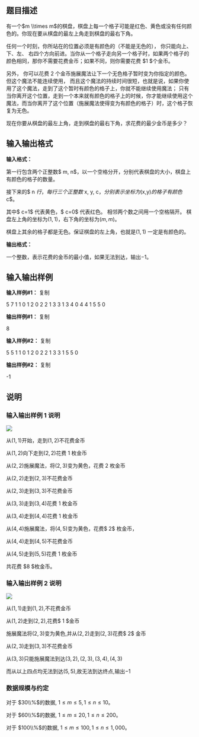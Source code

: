 题目描述
----

有一个$m \\times m$的棋盘，棋盘上每一个格子可能是红色、黄色或没有任何颜色的。你现在要从棋盘的最左上角走到棋盘的最右下角。

任何一个时刻，你所站在的位置必须是有颜色的（不能是无色的）， 你只能向上、 下、左、 右四个方向前进。当你从一个格子走向另一个格子时，如果两个格子的颜色相同，那你不需要花费金币；如果不同，则你需要花费 $1 $个金币。

另外， 你可以花费 $2$ 个金币施展魔法让下一个无色格子暂时变为你指定的颜色。但这个魔法不能连续使用， 而且这个魔法的持续时间很短，也就是说，如果你使用了这个魔法，走到了这个暂时有颜色的格子上，你就不能继续使用魔法； 只有当你离开这个位置，走到一个本来就有颜色的格子上的时候，你才能继续使用这个魔法，而当你离开了这个位置（施展魔法使得变为有颜色的格子）时，这个格子恢复为无色。

现在你要从棋盘的最左上角，走到棋盘的最右下角，求花费的最少金币是多少？

输入输出格式
------

**输入格式：**  

第一行包含两个正整数$ m, n$，以一个空格分开，分别代表棋盘的大小，棋盘上有颜色的格子的数量。

接下来的$ n $行，每行三个正整数$ x, y, c$， 分别表示坐标为$(x,y)$的格子有颜色$ c$。

其中$ c=1$ 代表黄色，$ c=0$ 代表红色。 相邻两个数之间用一个空格隔开。 棋盘左上角的坐标为$(1, 1)$，右下角的坐标为$( m, m)$。

棋盘上其余的格子都是无色。保证棋盘的左上角，也就是$(1, 1)$ 一定是有颜色的。

**输出格式：**  

一个整数，表示花费的金币的最小值，如果无法到达，输出$-1$。

输入输出样例
------

**输入样例#1：** 复制

5 7
1 1 0
1 2 0
2 2 1
3 3 1
3 4 0
4 4 1
5 5 0

**输出样例#1：** 复制

8

**输入样例#2：** 复制

5 5
1 1 0
1 2 0
2 2 1
3 3 1
5 5 0

**输出样例#2：** 复制

\-1

说明
--

### 输入输出样例 1 说明

![](https://cdn.luogu.org/upload/pic/10841.png)

从$(1,1)$开始，走到$(1,2)$不花费金币

从$(1,2)$向下走到$(2,2)$花费 $1$ 枚金币

从$(2,2)$施展魔法，将$(2,3)$变为黄色，花费 $2$ 枚金币

从$(2,2)$走到$(2,3)$不花费金币

从$(2,3)$走到$(3,3)$不花费金币

从$(3,3)$走到$(3,4)$花费 $1$ 枚金币

从$(3,4)$走到$(4,4)$花费 $1$ 枚金币

从$(4,4)$施展魔法，将$(4,5)$变为黄色，花费$ 2$ 枚金币，

从$(4,4)$走到$(4,5)$不花费金币

从$(4,5)$走到$(5,5)$花费 $1$ 枚金币

共花费 $8 $枚金币。

### 输入输出样例 2 说明

![](https://cdn.luogu.org/upload/pic/10842.png)

从$( 1, 1)$走到$( 1, 2)$,不花费金币

从$( 1, 2)$走到$( 2, 2)$,花费$ 1 $金币

施展魔法将$( 2, 3)$变为黄色,并从$( 2, 2)$走到$( 2, 3)$花费$ 2$ 金币

从$( 2, 3)$走到$( 3, 3)$不花费金币

从$( 3, 3)$只能施展魔法到达$( 3, 2),( 2, 3),( 3, 4),( 4, 3)$

而从以上四点均无法到达$( 5, 5)$,故无法到达终点,输出$-1$

### 数据规模与约定

对于 $30\\%$的数据, $1 ≤ m ≤ 5, 1 ≤ n ≤ 10$。

对于 $60\\%$的数据, $1 ≤ m ≤ 20, 1 ≤ n ≤ 200$。

对于 $100\\%$的数据, $1 ≤ m ≤ 100, 1 ≤ n ≤ 1,000$。